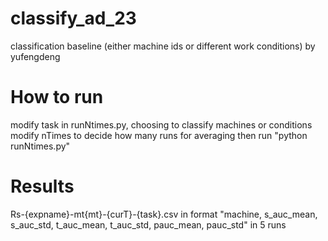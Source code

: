 # classify_ad_23
classification baseline (either machine ids or different work conditions) by yufengdeng

# How to run
modify task in runNtimes.py, choosing to classify machines or conditions
modify nTimes to decide how many runs for averaging
then run "python runNtimes.py"

# Results
Rs-{expname}-mt{mt}-{curT}-{task}.csv in format "machine, s_auc_mean, s_auc_std, t_auc_mean, t_auc_std, pauc_mean, pauc_std" in 5 runs
